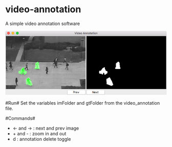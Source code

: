 # video-annotation
A simple video annotation software

![GUI](gui.png)

#Run#
Set the variables imFolder and gtFolder from the video_annotation file.

#Commands#
* <- and -> : next and prev image
* \+ and - : zoom in and out
* d : annotation delete toggle
